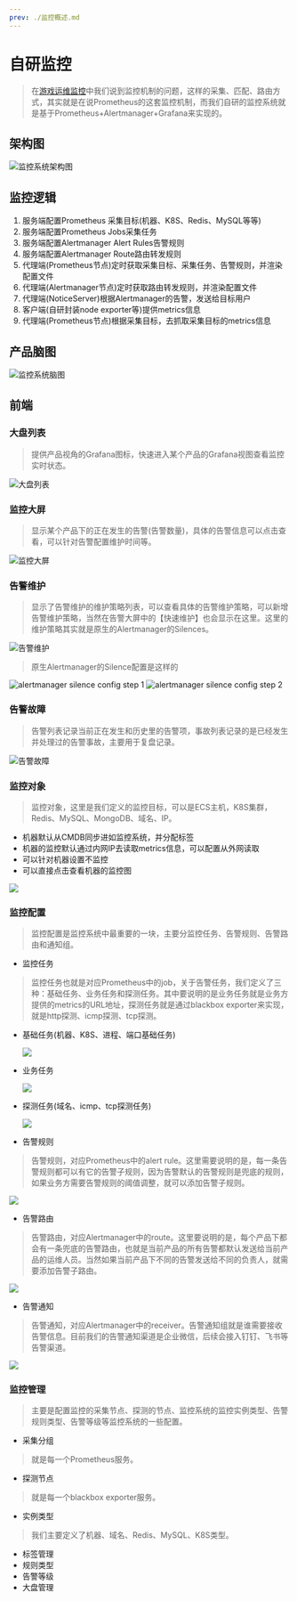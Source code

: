 ```yaml
---
prev: ./监控概述.md
---
```

# 自研监控

> 在[游戏运维监控](./监控概述.md)中我们说到监控机制的问题，这样的采集、匹配、路由方式，其实就是在说Prometheus的这套监控机制，而我们自研的监控系统就是基于Prometheus+Alertmanager+Grafana来实现的。

## 架构图

![监控系统架构图](./asset/prometheus_architecture.png)

## 监控逻辑

1. 服务端配置Prometheus 采集目标(机器、K8S、Redis、MySQL等等)
2. 服务端配置Prometheus Jobs采集任务
3. 服务端配置Alertmanager Alert Rules告警规则
4. 服务端配置Alertmanager Route路由转发规则
5. 代理端(Prometheus节点)定时获取采集目标、采集任务、告警规则，并渲染配置文件
6. 代理端(Alertmanager节点)定时获取路由转发规则，并渲染配置文件
7. 代理端(NoticeServer)根据Alertmanager的告警，发送给目标用户
8. 客户端(自研封装node exporter等)提供metrics信息
9. 代理端(Prometheus节点)根据采集目标，去抓取采集目标的metrics信息

## 产品脑图

![监控系统脑图](./asset/monitor_mindmap.png)

## 前端

### 大盘列表

> 提供产品视角的Grafana图标，快速进入某个产品的Grafana视图查看监控实时状态。

![大盘列表](./asset/oma_dashboard_list.png)

### 监控大屏

> 显示某个产品下的正在发生的告警(告警数量)，具体的告警信息可以点击查看，可以针对告警配置维护时间等。

![监控大屏](./asset/oma_alert_wall.png)

### 告警维护

> 显示了告警维护的维护策略列表，可以查看具体的告警维护策略，可以新增告警维护策略，当然在告警大屏中的【快速维护】也会显示在这里。这里的维护策略其实就是原生的Alertmanager的Silences。

![告警维护](./asset/oma_silence_config.png)

> 原生Alertmanager的Silence配置是这样的

![alertmanager silence config step 1](./asset/alertmanager_silence_config_1.png)
![alertmanager silence config step 2](./asset/alertmanager_silence_config_2.png)

### 告警故障

> 告警列表记录当前正在发生和历史里的告警项，事故列表记录的是已经发生并处理过的告警事故，主要用于复盘记录。

![告警故障](./asset/oma_malfunction.png)

### 监控对象

> 监控对象，这里是我们定义的监控目标，可以是ECS主机，K8S集群，Redis、MySQL、MongoDB、域名、IP。

- 机器默认从CMDB同步进如监控系统，并分配标签
- 机器的监控默认通过内网IP去读取metrics信息，可以配置从外网读取
- 可以针对机器设置不监控
- 可以直接点击查看机器的监控图

![](./asset/oma_instance.png)

### 监控配置

> 监控配置是监控系统中最重要的一块，主要分监控任务、告警规则、告警路由和通知组。

- 监控任务

> 监控任务也就是对应Prometheus中的job，关于告警任务，我们定义了三种：基础任务、业务任务和探测任务。其中要说明的是业务任务就是业务方提供的metrics的URL地址，探测任务就是通过blackbox exporter来实现，就是http探测、icmp探测、tcp探测。

  - 基础任务(机器、K8S、进程、端口基础任务)
  
    ![](./asset/oma_prometheus_basic_job.png)

  - 业务任务

    ![](./asset/oma_prometheus_business_job.png)

  - 探测任务(域名、icmp、tcp探测任务)

    ![](./asset/oma_prometheus_probe_job.png)

- 告警规则

> 告警规则，对应Prometheus中的alert rule。这里需要说明的是，每一条告警规则都可以有它的告警子规则，因为告警默认的告警规则是兜底的规则，如果业务方需要告警规则的阈值调整，就可以添加告警子规则。

![](./asset/oma_alert_rules.png)

- 告警路由

> 告警路由，对应Alertmanager中的route。这里要说明的是，每个产品下都会有一条兜底的告警路由，也就是当前产品的所有告警都默认发送给当前产品的运维人员。当然如果当前产品下不同的告警发送给不同的负责人，就需要添加告警子路由。

![](./asset/oma_alert_route.png)

- 告警通知

> 告警通知，对应Alertmanager中的receiver。告警通知组就是谁需要接收告警信息。目前我们的告警通知渠道是企业微信，后续会接入钉钉、飞书等告警渠道。

![](./asset/oma_receiver.png)

### 监控管理

> 主要是配置监控的采集节点、探测的节点、监控系统的监控实例类型、告警规则类型、告警等级等监控系统的一些配置。

- 采集分组

> 就是每一个Prometheus服务。

- 探测节点

> 就是每一个blackbox exporter服务。

- 实例类型

> 我们主要定义了机器、域名、Redis、MySQL、K8S类型。

- 标签管理
- 规则类型
- 告警等级
- 大盘管理